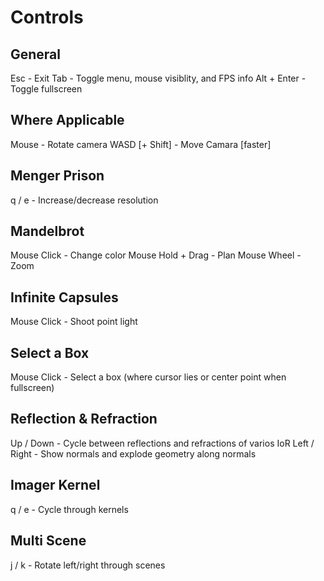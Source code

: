 # Controls

## General
Esc - Exit
Tab - Toggle menu, mouse visiblity, and FPS info
Alt + Enter - Toggle fullscreen

## Where Applicable
Mouse - Rotate camera
WASD [+ Shift] - Move Camara [faster]

## Menger Prison
q / e - Increase/decrease resolution

## Mandelbrot
Mouse Click - Change color
Mouse Hold + Drag - Plan
Mouse Wheel - Zoom

## Infinite Capsules
Mouse Click - Shoot point light

## Select a Box
Mouse Click - Select a box (where cursor lies or center point when fullscreen)

## Reflection & Refraction
Up / Down - Cycle between reflections and refractions of varios IoR
Left / Right - Show normals and explode geometry along normals

## Imager Kernel
q / e - Cycle through kernels

## Multi Scene
j / k - Rotate left/right through scenes
